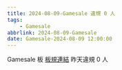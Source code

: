 ```yaml
---
title: 2024-08-09-Gamesale 違規 0 人
tags:
    - Gamesale
abbrlink: 2024-08-09-Gamesale
date: Gamesale-2024-08-09 12:00:00
---
```

Gamesale 板 [板規連結](https://www.ptt.cc/bbs/Gossiping/M.1637425085.A.07D.html)
昨天違規 0 人
